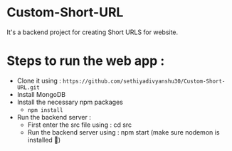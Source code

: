 # Custom-Short-URL
It's a backend project for creating Short URLS for website.

# Steps to run the web app : 
- Clone it using : `https://github.com/sethiyadivyanshu30/Custom-Short-URL.git`
- Install MongoDB
- Install the necessary npm packages
  * `npm install`
- Run the backend server :
  - First enter the src file using : cd src
  * Run the backend server using : npm start (make sure nodemon is installed 👀)
